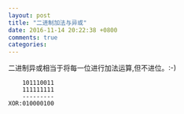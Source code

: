 ```yaml
---
layout: post
title: "二进制加法与异或"
date: 2016-11-14 20:22:38 +0800
comments: true
categories: 
---
```


二进制异或相当于将每一位进行加法运算,但不进位。:-)
	
	 	101110011			
	 	111111111		   
		--------- 			   
	XOR:010000100 			 			    